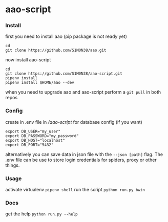 # aao-script

### Install
first you need to install aao (pip package is not ready yet)
```shell
cd 
git clone https://github.com/S1M0N38/aao.git
```
now install aao-script
```shell
cd
git clone https://github.com/S1M0N38/aao-script.git 
pipenv install
pipenv install $HOME/aao --dev
```
when you need to upgrade aao and aao-script perform a `git pull` in both repos

### Config
create in .env file in */aao-script* for database config (if you want)
```bashrc
export DB_USER="my_user"
export DB_PASSWORD="my_password"
export DB_HOST="localhost"
export DB_PORT="5432"
```
alternatively you can save data in json file with the `--json [path]` flag.
The .env file can be use to store login credentials for spiders, proxy or other things.


### Usage
activate virtualenv `pipenv shell`
run the script `python run.py bwin`

### Docs
get the help `python run.py --help`
